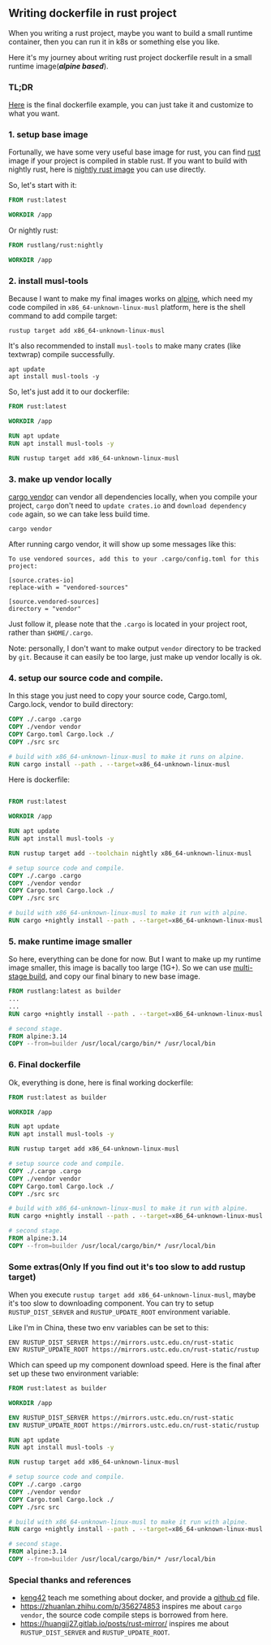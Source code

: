 ## Writing dockerfile in rust project
When you writing a rust project, maybe you want to build a small runtime container, then you can run it in k8s or something else you like.

Here it's my journey about writing rust project dockerfile result in a small runtime image(***alpine based***).

### TL;DR
[Here](#6-final-dockerfile) is the final dockerfile example, you can just take it and customize to what you want.

### 1. setup base image
Fortunally, we have some very useful base image for rust, you can find [rust](https://hub.docker.com/_/rust) image if your project is compiled in stable rust.  If you want to build with nightly rust, here is [nightly rust image](https://hub.docker.com/r/rustlang/rust) you can use directly.

So, let's start with it:
```dockerfile
FROM rust:latest

WORKDIR /app
```

Or nightly rust:
```dockerfile
FROM rustlang/rust:nightly

WORKDIR /app
```

### 2. install musl-tools
Because I want to make my final images works on [alpine](https://hub.docker.com/_/alpine), which need my code compiled in `x86_64-unknown-linux-musl` platform, here is the shell command to add compile target:
```shell
rustup target add x86_64-unknown-linux-musl
```

It's also recommended to install `musl-tools` to make many crates (like textwrap) compile successfully.
```shell
apt update
apt install musl-tools -y
```

So, let's just add it to our dockerfile:

```dockerfile
FROM rust:latest

WORKDIR /app

RUN apt update
RUN apt install musl-tools -y

RUN rustup target add x86_64-unknown-linux-musl
```

### 3. make up vendor locally
[cargo vendor](https://doc.rust-lang.org/cargo/commands/cargo-vendor.html) can vendor all dependencies locally, when you compile your project, `cargo` don't need to `update crates.io` and `download dependency code` again, so we can take less build time.
```shell
cargo vendor
```

After running cargo vendor, it will show up some messages like this:

```text
To use vendored sources, add this to your .cargo/config.toml for this project:

[source.crates-io]
replace-with = "vendored-sources"

[source.vendored-sources]
directory = "vendor"
```

Just follow it, please note that the `.cargo` is located in your project root, rather than `$HOME/.cargo`.

Note: personally, I don't want to make output `vendor` directory to be tracked by `git`.  Because it can easily be too large, just make up vendor locally is ok.

### 4. setup our source code and compile.
In this stage you just need to copy your source code, Cargo.toml, Cargo.lock, vendor to build directory:
```dockerfile
COPY ./.cargo .cargo
COPY ./vendor vendor
COPY Cargo.toml Cargo.lock ./
COPY ./src src

# build with x86_64-unknown-linux-musl to make it runs on alpine.
RUN cargo install --path . --target=x86_64-unknown-linux-musl
```

Here is dockerfile:
```dockerfile

FROM rust:latest

WORKDIR /app

RUN apt update
RUN apt install musl-tools -y

RUN rustup target add --toolchain nightly x86_64-unknown-linux-musl

# setup source code and compile.
COPY ./.cargo .cargo
COPY ./vendor vendor
COPY Cargo.toml Cargo.lock ./
COPY ./src src

# build with x86_64-unknown-linux-musl to make it run with alpine.
RUN cargo +nightly install --path . --target=x86_64-unknown-linux-musl
```

### 5. make runtime image smaller
So here, everything can be done for now.  But I want to make up my runtime image smaller, this image is bacally too large (1G+).  So we can use [multi-stage build](https://docs.docker.com/develop/develop-images/multistage-build/), and copy our final binary to new base image.
```dockerfile
FROM rustlang:latest as builder
...
...
RUN cargo +nightly install --path . --target=x86_64-unknown-linux-musl

# second stage.
FROM alpine:3.14
COPY --from=builder /usr/local/cargo/bin/* /usr/local/bin
```

### 6. Final dockerfile
Ok, everything is done, here is final working dockerfile:
```dockerfile
FROM rust:latest as builder

WORKDIR /app

RUN apt update
RUN apt install musl-tools -y

RUN rustup target add x86_64-unknown-linux-musl

# setup source code and compile.
COPY ./.cargo .cargo
COPY ./vendor vendor
COPY Cargo.toml Cargo.lock ./
COPY ./src src

# build with x86_64-unknown-linux-musl to make it run with alpine.
RUN cargo +nightly install --path . --target=x86_64-unknown-linux-musl

# second stage.
FROM alpine:3.14
COPY --from=builder /usr/local/cargo/bin/* /usr/local/bin
```

### Some extras(Only If you find out it's too slow to add rustup target)
When you execute `rustup target add x86_64-unknown-linux-musl`, maybe it's too slow to downloading component.  You can try to setup `RUSTUP_DIST_SERVER` and `RUSTUP_UPDATE_ROOT` environment variable.

Like I'm in China, these two env variables can be set to this:
```shell
ENV RUSTUP_DIST_SERVER https://mirrors.ustc.edu.cn/rust-static
ENV RUSTUP_UPDATE_ROOT https://mirrors.ustc.edu.cn/rust-static/rustup
```

Which can speed up my component download speed.  Here is the final after set up these two environment variable:

```dockerfile
FROM rust:latest as builder

WORKDIR /app

ENV RUSTUP_DIST_SERVER https://mirrors.ustc.edu.cn/rust-static
ENV RUSTUP_UPDATE_ROOT https://mirrors.ustc.edu.cn/rust-static/rustup

RUN apt update
RUN apt install musl-tools -y

RUN rustup target add x86_64-unknown-linux-musl

# setup source code and compile.
COPY ./.cargo .cargo
COPY ./vendor vendor
COPY Cargo.toml Cargo.lock ./
COPY ./src src

# build with x86_64-unknown-linux-musl to make it run with alpine.
RUN cargo +nightly install --path . --target=x86_64-unknown-linux-musl

# second stage.
FROM alpine:3.14
COPY --from=builder /usr/local/cargo/bin/* /usr/local/bin
```

### Special thanks and references
- [keng42](https://github.com/keng42) teach me something about docker, and provide a [github cd](https://github.com/WindSoilder/hors/pull/54) file.
- https://zhuanlan.zhihu.com/p/356274853 inspires me about `cargo vendor`, the source code compile steps is borrowed from here.
- https://huangjj27.gitlab.io/posts/rust-mirror/ inspires me about `RUSTUP_DIST_SERVER` and `RUSTUP_UPDATE_ROOT`.
